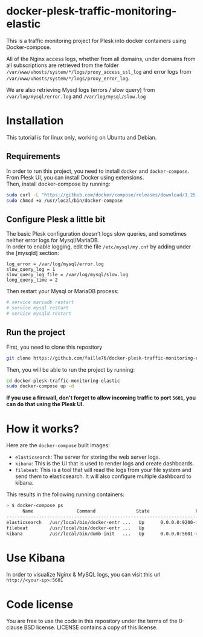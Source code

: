 docker-plesk-traffic-monitoring-elastic
=======================================

This is a traffic monitoring project for Plesk into docker containers using Docker-compose.  

All of the Nginx access logs, whether from all domains, under domains from all subscriptions are retrieved from the folder `/var/www/vhosts/system/*/logs/proxy_access_ssl_log` and error logs from `/var/www/vhosts/system/*/logs/proxy_error_log`.  

We are also retrieving Mysql logs (errors / slow query) from `/var/log/mysql/error.log` and `/var/log/mysql/slow.log`

# Installation

This tutorial is for linux only, working on Ubuntu and Debian.

## Requirements

In order to run this project, you need to install `docker` and `docker-compose`.  
From Plesk UI, you can install Docker using extensions.  
Then, install docker-compose by running:
```bash
sudo curl -L "https://github.com/docker/compose/releases/download/1.25.4/docker-compose-$(uname -s)-$(uname -m)" -o /usr/local/bin/docker-compose
sudo chmod +x /usr/local/bin/docker-compose
```

## Configure Plesk a little bit

The basic Plesk configuration doesn't logs slow queries, and sometimes neither error logs for Mysql/MariaDB.  
In order to enable logging, edit the file `/etc/mysql/my.cnf` by adding under the [mysqld] section:
```
log_error = /var/log/mysql/error.log
slow_query_log = 1
slow_query_log_file = /var/log/mysql/slow.log
long_query_time = 2
```
Then restart your Mysql or MariaDB process:
```bash
# service mariadb restart
# service mysql restart
# service mysqld restart
```

## Run the project

First, you need to clone this repository
```bash
git clone https://github.com/faille76/docker-plesk-traffic-monitoring-elastic.git
```

Then, you will be able to run the project by running:
```bash
cd docker-plesk-traffic-monitoring-elastic
sudo docker-compose up -d
```

**If you use a firewall, don't forget to allow incoming traffic to port `5601`, you can do that using the Plesk UI.**


# How it works?

Here are the `docker-compose` built images:
* `elasticsearch`: The server for storing the web server logs.
* `kibana`: This is the UI that is used to render logs and create dashboards.
* `filebeat`: This is a tool that will read the logs from your file system and send them to elasticsearch. It will also configure multiple dashboard to kibana.  

This results in the following running containers:
```bash
> $ docker-compose ps
      Name                Command               State                 Ports
--------------------------------------------------------------------------------------------------------
elasticsearch   /usr/local/bin/docker-entr ...   Up      0.0.0.0:9200->9200/tcp, 0.0.0.0:9300->9300/tcp
filebeat        /usr/local/bin/docker-entr ...   Up                                                    
kibana          /usr/local/bin/dumb-init - ...   Up      0.0.0.0:5601->5601/tcp
```


# Use Kibana

In order to visualize Nginx & MySQL logs, you can visit this url `http://<your-ip>:5601`


# Code license

You are free to use the code in this repository under the terms of the 0-clause BSD license. LICENSE contains a copy of this license.
